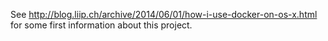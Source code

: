 See http://blog.liip.ch/archive/2014/06/01/how-i-use-docker-on-os-x.html for some first information about this project.